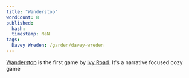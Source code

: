 ```yaml
---
title: "Wanderstop"
wordCount: 8
published:
  hash: 
  timestamp: NaN
tags:
  Davey Wreden: /garden/davey-wreden
---
```


[Wanderstop](https://www.wanderstopgame.com/) is the first game by [Ivy Road](/garden/ivy-road). It's a narrative focused cozy game